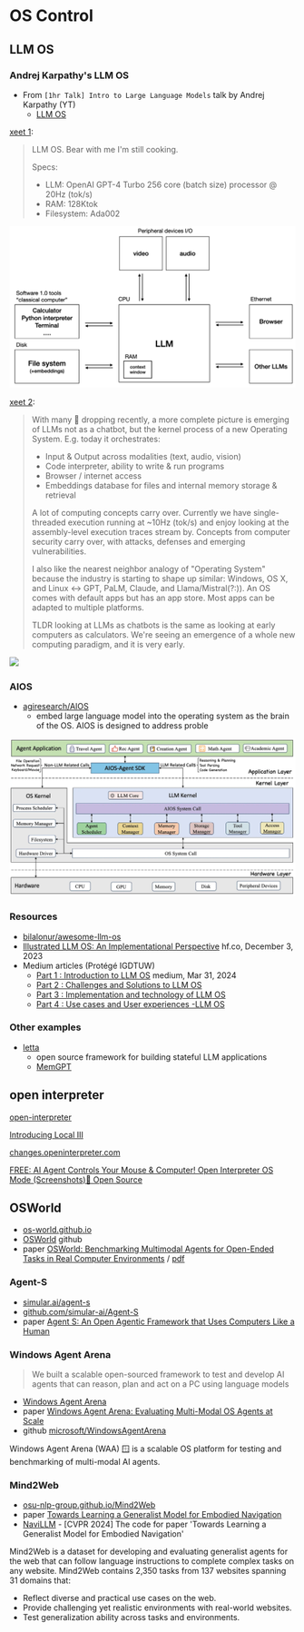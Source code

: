 # OS Control

## LLM OS

### Andrej Karpathy's LLM OS

- From `[1hr Talk] Intro to Large Language Models` talk by Andrej Karpathy (YT)
    - [LLM OS](https://www.youtube.com/watch?v=zjkBMFhNj_g&t=2535s)

[xeet 1](https://x.com/karpathy/status/1723140519554105733?lang=en):

> LLM OS. Bear with me I'm still cooking.
> 
> Specs:
> - LLM: OpenAI GPT-4 Turbo 256 core (batch size) processor @ 20Hz (tok/s)
> - RAM: 128Ktok
> - Filesystem: Ada002

![](../../assets/llmos.png)

[xeet 2](https://x.com/karpathy/status/1707437820045062561?lang=en):

> With many 🧩 dropping recently, a more complete picture is emerging of LLMs not as a chatbot, but the kernel process of a new Operating System. E.g. today it orchestrates:
>
> - Input & Output across modalities (text, audio, vision)
> - Code interpreter, ability to write & run programs
> - Browser / internet access
> - Embeddings database for files and internal memory storage & retrieval
>
> A lot of computing concepts carry over. Currently we have single-threaded execution running at ~10Hz (tok/s) and enjoy looking at the assembly-level execution traces stream by. Concepts from computer security carry over, with attacks, defenses and emerging vulnerabilities.
>
> I also like the nearest neighbor analogy of "Operating System" because the industry is starting to shape up similar:
Windows, OS X, and Linux <-> GPT, PaLM, Claude, and Llama/Mistral(?:)).
An OS comes with default apps but has an app store.
Most apps can be adapted to multiple platforms.
>
> TLDR looking at LLMs as chatbots is the same as looking at early computers as calculators. We're seeing an emergence of a whole new computing paradigm, and it is very early.

![](https://pbs.twimg.com/media/F7IIdBFacAAxUJn?format=jpg&name=large)

### AIOS

- [agiresearch/AIOS](https://github.com/agiresearch/AIOS)
    - embed large language model into the operating system as the brain of the OS. AIOS is designed to address proble

![](../../assets/AIOS-Architecture.webp)


### Resources

- [bilalonur/awesome-llm-os](https://github.com/bilalonur/awesome-llm-os)
- [Illustrated LLM OS: An Implementational Perspective](https://huggingface.co/blog/shivance/illustrated-llm-os) hf.co, December 3, 2023
- Medium articles (Protégé IGDTUW)
    - [Part 1 : Introduction to LLM OS](https://medium.com/@protegeigdtuw/part-1-introduction-to-llm-os-1cfec39689f7) medium, Mar 31, 2024
    - [Part 2 : Challenges and Solutions to LLM OS](https://medium.com/@protegeigdtuw/part-2-challenges-and-solutions-to-llm-os-1cc0fec2ac57)
    - [Part 3 : Implementation and technology of LLM OS](https://medium.com/@protegeigdtuw/part3-implementation-and-technology-of-llm-os-a3d296a2ab73)
    - [Part 4 : Use cases and User experiences -LLM OS](https://medium.com/@protegeigdtuw/part-4-use-cases-and-user-experiences-llm-os-71f6d0763773)

### Other examples

- [letta](https://www.letta.com/)
    - open source framework for building stateful LLM applications
    - [MemGPT](https://github.com/cpacker/MemGPT)

## open interpreter

[open-interpreter](https://github.com/OpenInterpreter/open-interpreter)

[Introducing Local III](https://changes.openinterpreter.com/log/local-iii)

[changes.openinterpreter.com](https://changes.openinterpreter.com/)


[FREE: AI Agent Controls Your Mouse & Computer! Open Interpreter OS Mode (Screenshots)🤖 Open Source](https://www.youtube.com/watch?v=DBhdccyVqUs)

## OSWorld

- [os-world.github.io](https://os-world.github.io/)
- [OSWorld](https://github.com/xlang-ai/OSWorld) github
- paper [OSWorld: Benchmarking Multimodal Agents for Open-Ended Tasks in Real Computer Environments](https://arxiv.org/abs/2404.07972) / [pdf](https://arxiv.org/pdf/2404.07972)

### Agent-S

- [simular.ai/agent-s](https://www.simular.ai/agent-s)
- [github.com/simular-ai/Agent-S](https://github.com/simular-ai/Agent-S)
- paper [Agent S: An Open Agentic Framework that Uses Computers Like a Human](https://arxiv.org/abs/2410.08164)

### Windows Agent Arena

> We built a scalable open-sourced framework to test and develop AI agents that can reason, plan and act on a PC using language models

- [Windows Agent Arena](https://microsoft.github.io/WindowsAgentArena/)
- paper [Windows Agent Arena: Evaluating Multi-Modal OS Agents at Scale](https://arxiv.org/abs/2409.08264)
- github [microsoft/WindowsAgentArena](https://github.com/microsoft/WindowsAgentArena)

Windows Agent Arena (WAA) 🪟 is a scalable OS platform for testing and benchmarking of multi-modal AI agents.

### Mind2Web

- [osu-nlp-group.github.io/Mind2Web](https://osu-nlp-group.github.io/Mind2Web/)
- paper [Towards Learning a Generalist Model for Embodied Navigation](https://arxiv.org/abs/2312.02010)
- [NaviLLM](https://github.com/zd11024/NaviLLM) - [CVPR 2024] The code for paper 'Towards Learning a Generalist Model for Embodied Navigation'


Mind2Web is a dataset for developing and evaluating generalist agents for the web that can follow language instructions to complete complex tasks on any website. Mind2Web contains 2,350 tasks from 137 websites spanning 31 domains that:
- Reflect diverse and practical use cases on the web.
- Provide challenging yet realistic environments with real-world websites.
- Test generalization ability across tasks and environments.

